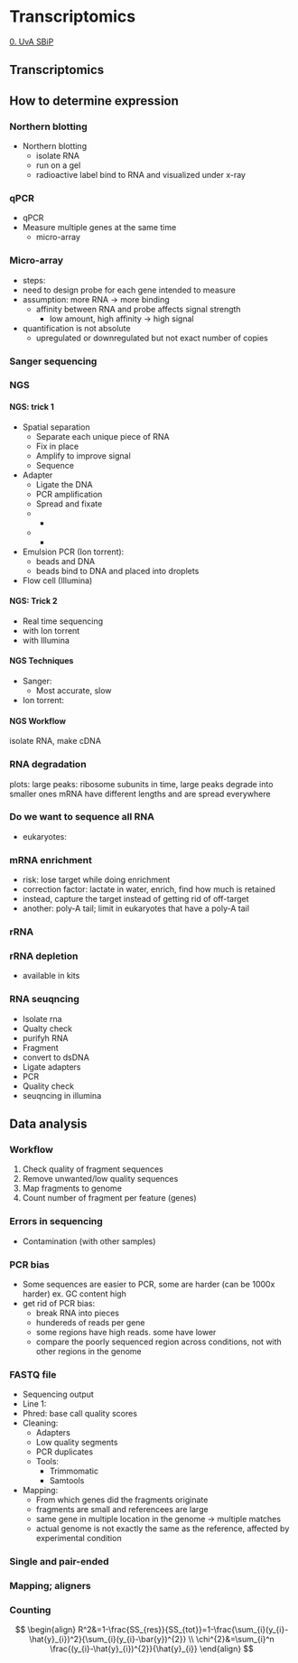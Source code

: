 # Transcriptomics

[0. UvA SBiP](Biology/UvA%20Systems%20Biology%20in%20Practice/0.%20UvA%20SBiP.md)

## Transcriptomics


## How to determine expression

### Northern blotting

- Northern blotting
	- isolate RNA
	- run on a gel
	- radioactive label bind to RNA and visualized under x-ray

### qPCR

- qPCR
- Measure multiple genes at the same time
	- micro-array

### Micro-array

- steps:
- need to design probe for each gene intended to measure
- assumption: more RNA -> more binding
	- affinity between RNA and probe affects signal strength
		- low amount, high affinity -> high signal
- quantification is not absolute
	- upregulated or downregulated but not exact number of copies

### Sanger sequencing


### NGS

#### NGS: trick 1

- Spatial separation
	- Separate each unique piece of RNA
	- Fix in place
	- Amplify to improve signal
	- Sequence
- Adapter
	- Ligate the DNA
	- PCR amplification
	- Spread and fixate
	- -
	- -
- Emulsion PCR (Ion torrent):
	- beads and DNA
	- beads bind to DNA and placed into droplets
- Flow cell (Illumina)

#### NGS: Trick 2

- Real time sequencing
- with Ion torrent
- with Illumina

#### NGS Techniques

- Sanger:
	- Most accurate, slow
- Ion torrent:

#### NGS Workflow

isolate RNA, make cDNA


### RNA degradation

plots:
large peaks: ribosome subunits
in time, large peaks degrade into smaller ones
mRNA have different lengths and are spread everywhere

### Do we want to sequence all RNA

- eukaryotes: 

### mRNA enrichment

- risk: lose target while doing enrichment
- correction factor: lactate in water, enrich, find how much is retained
- instead, capture the target instead of getting rid of off-target
- another: poly-A tail; limit in eukaryotes that have a poly-A tail

### rRNA


### rRNA depletion

- available in kits

### RNA seuqncing

- Isolate rna
- Qualty check
- purifyh RNA
- Fragment
- convert to dsDNA
- Ligate adapters
- PCR 
- Quality check
- seuqncing in illumina

## Data analysis

### Workflow

1. Check quality of fragment sequences
2. Remove unwanted/low quality sequences
3. Map fragments to genome
4. Count number of fragment per feature (genes)

### Errors in sequencing

- Contamination (with other samples)

### PCR bias

- Some sequences are easier to PCR, some are harder (can be 1000x harder) ex. GC content high
- get rid of PCR bias: 
	- break RNA into pieces
	- hundereds of reads per gene
	- some regions have high reads. some have lower
	- compare the poorly sequenced region across conditions, not with other regions in the genome

### FASTQ file

- Sequencing output
- Line 1: 
- Phred: base call quality scores
- Cleaning:
	- Adapters
	- Low quality segments
	- PCR duplicates
	- Tools:
		- Trimmomatic
		- Samtools
- Mapping: 
	- From which genes did the fragments originate
	- fragments are small and referencees are large
	- same gene in multiple location in the genome -> multiple matches
	- actual genome is not exactly the same as the reference, affected by experimental condition

### Single and pair-ended


### Mapping; aligners


### Counting

$$
\begin{align}
R^2&=1-\frac{SS_{res}}{SS_{tot}}=1-\frac{\sum_{i}(y_{i}-\hat{y}_{i})^2}{\sum_{i}(y_{i}-\bar{y})^{2}} \\
\chi^{2}&=\sum_{i}^n \frac{(y_{i}-\hat{y}_{i})^{2}}{\hat{y}_{i}}
\end{align}
$$